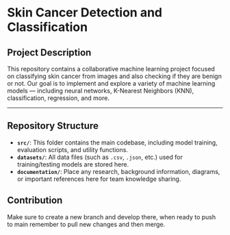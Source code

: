 # Skin Cancer Detection and Classification

## Project Description

This repository contains a collaborative machine learning project focused on classifying skin cancer from images and also checking if they are benign or not.
Our goal is to implement and explore a variety of machine learning models — including neural networks, K-Nearest Neighbors (KNN), classification, regression, and more.

---

## Repository Structure


- **`src/`**: This folder contains the main codebase, including model training, evaluation scripts, and utility functions.  
- **`datasets/`**: All data files (such as `.csv`, `.json`, etc.) used for training/testing models are stored here.  
- **`documentation/`**: Place any research, background information, diagrams, or important references here for team knowledge sharing.

## Contribution

Make sure to create a new branch and develop there, when ready to push to main remember to pull new changes and then merge.

